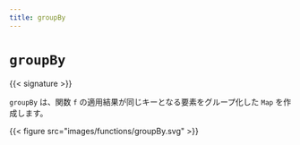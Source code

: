 ```yaml
---
title: groupBy
---
```


# `groupBy`

{{< signature >}}

`groupBy` は、関数 `f` の適用結果が同じキーとなる要素をグループ化した `Map` を作成します。

{{< figure src="images/functions/groupBy.svg" >}}
